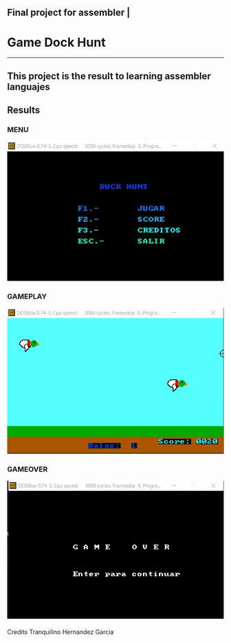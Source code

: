 ## Final project for assembler  | 
# Game Dock Hunt
---
This project is the result to learning assembler languajes 
---
## Results
### MENU
![MENU](https://github.com/TranquilinoHG/universidad/blob/main/quinto/ensamblador/screenshot/menu.jpg)

### GAMEPLAY
![GAMEPLAY](https://github.com/TranquilinoHG/universidad/blob/main/quinto/ensamblador/screenshot/jugando.jpg)

### GAMEOVER
![GAMEOVER](https://github.com/TranquilinoHG/universidad/blob/main/quinto/ensamblador/screenshot/fin.jpg)

####
Credits
Tranquilino Hernandez Garcia

